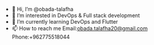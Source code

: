 - 👋 Hi, I’m @obada-talafha
- 👀 I’m interested in DevOps & Full stack development 
- 🌱 I’m currently learning DevOps and Flutter
- 📫 How to reach me Email:obada.talafha20@gmail.com  Phone:+962775518044



